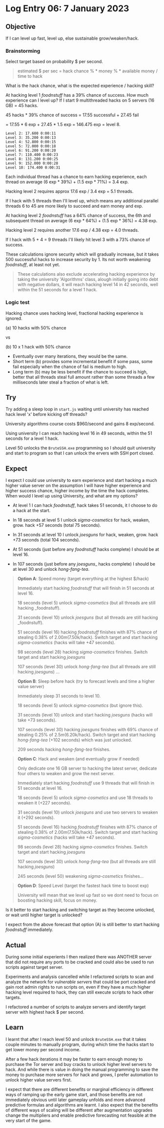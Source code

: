 # Log Entry 06: 7 January 2023

## Objective

If I can level up fast, level up, else sustainable grow/weaken/hack.

### Brainstorming

Select target based on probability $ per second.

> estimated $ per sec = hack chance % * money % * available money / time to hack

What is the hack chance, what is the expected experience / hacking skill?

At hacking level 1 _foodnstuff_ has a 39% chance of success. How much experience can I level up? If I start 9 multithreaded hacks on 5 servers (16 GB) = 45 hacks.

45 hacks * 39% chance of success = 17.55 successful + 27.45 fail

= 17.55 * 6 exp + 27.45 * 1.5 exp = 146.475 exp = level 8.

    Level 2: 17.600 0:00:11
    Level 3: 35.200 0:00:13
    Level 4: 52.800 0:00:15
    Level 5: 72.000 0:00:18
    Level 6: 91.200 0:00:20
    Level 7: 110.400 0:00:23
    Level 8: 131.200 0:00:25
    Level 9: 152.000 0:00:28
    Level 10: 174.400 0:00:31

Each individual thread has a chance to earn hacking experience, each thread on average (6 exp * 39%) + (1.5 exp * 71%) = 3.4 exp.

Hacking level 2 requires approx 17.6 exp / 3.4 exp = 5.1 threads.

If I hack with 5 threads then I'll level up, which means any additional parallel threads 6 to 45 are more likely to succeed and earn money and exp.

At hacking level 2 _foodnstuff_ has a 64% chance of success, the 6th and subsequent thread on average (6 exp * 64%) + (1.5 exp * 36%) = 4.38 exp.

Hacking level 2 requires another 17.6 exp / 4.38 exp = 4.0 threads.

If I hack with 5 + 4 = 9 threads I'll likely hit level 3 with a 73% chance of success.

These calculations ignore security which will gradually increase, but it takes 500 successful hacks to increase security by 1. Its not worth weakening _foodnstuff_, at least not yet.

> These calculations also exclude accelerating hacking experience by taking the university 'Algorithms' class, alough initially going into debt with negative dollars, it will reach hacking level 14 in 42 seconds, well within the 51 seconds for a level 1 hack.

### Logic test

Hacking chance uses hacking level, fractional hacking experience is ignored.

(a) 10 hacks with 50% chance

vs 

(b) 10 x 1 hack with 50% chance 

- Eventually over many iterations, they would be the same.
- Short term (b) provides some incremental benefit if some pass, some fail especially when the chance of fail is medium to high.
- Long term (b) may be less benefit if the chance to succeed is high, better that all threads steal full amount rather than some threads a few milliseconds later steal a fraction of what is left.

## Try

Try adding a sleep loop in `start.js` waiting until university has reached hack level 'x' before kicking off threads?

University algorithms course costs $960/second and gains 8 exp/second.

Using university I can reach hacking level 16 in 49 seconds, within the 51 seconds for a level 1 hack.

Level 50 unlocks the `BruteSSH.exe` programming so I should quit university and start to program so that I can unlock the ervers with SSH port closed.

## Expect

I expect I could use university to earn experience and start hacking a much higher value server on the assumption I will have higher experience and higher success chance, higher income by the time the hack completes. When would I level up using University, and what are my options?

- At level 1 I can hack _foodnstuff_,
hack takes 51 seconds, it I choose to do a hack at the start.

- In 18 seconds at level 5 I unlock _sigma-cosmetics_ for hack, weaken, grow.
hack +57 seconds (total 75 seconds).

- In 31 seconds at level 10 I unlock _joesguns_ for hack, weaken, grow.
hack +73 seconds (total 104 seconds).

- At 51 seconds (just before any _foodnstuff_ hacks complete) I should be at level 16.

- In 107 seconds (just before any _joesguns__ hacks complete) I should be at level 30 and unlock _hong-fang-tea_.

> **Option A**: Speed money (target everything at the highest $/hack)
>
> Immediately start hacking _foodnstuff_ that will finish in 51 seconds at level 16.
>
> 18 seconds (level 5) unlock _sigma-cosmetics_ (but all threads are still hacking _foodnstuff).
>
> 31 seconds (level 10) unlock _joesguns_ (but all threads are still hacking _foodnstuff).
>
> 51 seconds (level 16) hacking _foodnstuff_ finishes with 87% chance of stealing 0.38% of $2.00m ($7.50k/hack). Switch target and start hacking _sigma-cosmetics_ (hacks will take +47 seconds).
>
> 98 seconds (level 28) hacking _sigma-cosmetics_ finishes. Switch target and start hacking _joesguns_
>
> 107 seconds (level 30) unlock _hong-fang-tea_ (but all threads are still hacking _joesguns_) ... 

> **Option B**: Sleep before hack (try to forecast levels and time a higher value server)
>
> Immediately sleep 31 seconds to level 10.
>
> 18 seconds (level 5) unlock _sigma-cosmetics_ (but ignore this).
>
> 31 seconds (level 10) unlock and start hacking _joesguns_ (hacks will take +73 seconds).
>
> 107 seconds (level 30) hacking _joesguns_ finishes with 69% chance of stealing 0.25% of $2.5m ($6.20k/hack). Switch target and start hacking _hong-fang-tea_ (+102 seconds) which was just unlocked.
>
> 209 seconds hacking _hong-fang-tea_ finishes.

> **Option C**: Hack and weaken (and eventually grow if needed)
> 
> Only dedicate one 16 GB server to hacking the latest server, dedicate four others to weaken and grow the next server. 
>
> Immediately start hacking _foodnstuff_ use 9 threads that will finish in 51 seconds at level 16.
>
> 18 seconds (level 5) unlock _sigma-cosmetics_ and use 18 threads to weaken it (+227 seconds).
>
> 31 seconds (level 10) unlock _joesguns_ and use two servers to weaken it (+292 seconds).
>
> 51 seconds (level 16) hacking _foodnstuff_ finishes with 87% chance of stealing 0.38% of $2.00m ($7.50k/hack). Switch target and start hacking _sigma-cosmetics_ (hacks will take +47 seconds).
>
> 98 seconds (level 28) hacking _sigma-cosmetics_ finishes. Switch target and start hacking _joesguns_
>
> 107 seconds (level 30) unlock _hong-fang-tea_ (but all threads are still hacking _joesguns_)
>
> 245 seconds (level 50) weakening _sigma-cosmetics_ finishes...

> **Option D**: Speed Level (target the fastest hack time to boost exp)
>
> University will mean that we level up fast so we dont need to focus on boosting hacking skill, focus on money.

Is it better to start hacking and switching target as they become unlocked, or wait until higher target is unlocked?

I expect from the above forecast that option (A) is still better to start hacking  _foodnstuff_ immediately.

## Actual

During some initial experients I then realized there was ANOTHER server that did not require any ports to be cracked and could also be used to run scripts against target server.

Experiments and analysis cancelled while I refactored scripts to scan and analyze the network for _vulnerable servers_ that could be port cracked and gain root admin rights to run scripts on, even if they have a much higher hacking level required to hack, they can still execute scripts to hack other targets.

I refactored a number of scripts to analyze servers and identify target server with highest hack $ per second.

## Learn

I learnt that after I reach level 50 and unlock `BruteSSH.exe` that it takes couple minutes to manually program, during which time the hacks start to get lower money per second income.

After a few hack iterations it may be faster to earn enough money to purchase the Tor server and buy cracks to unlock higher level servers to hack. And while there is value in doing the manual programming to save the money to purchase more servers for hack and grows, I prefer automation to unlock higher value servers first.

I expect that there are different benefits or marginal efficiency in different ways of ramping up the early game start, and those benefits are not immediately obvious until later gameplay unfolds and more advanced predictive formulas and algorithms are learnt. I also expect that the benefits of different ways of scaling will be different after augmentation upgrades change the multipliers and enable predictive forecasting not feasible at the very start of the game.
